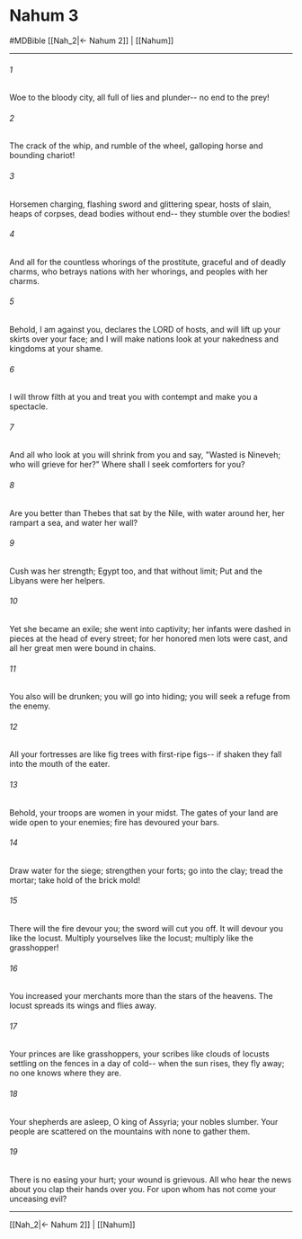 # Nahum 3
#MDBible
[[Nah_2|← Nahum 2]] | [[Nahum]]

***

###### 1 

Woe to the bloody city, all full of lies and plunder-- no end to the prey! 

###### 2 

The crack of the whip, and rumble of the wheel, galloping horse and bounding chariot! 

###### 3 

Horsemen charging, flashing sword and glittering spear, hosts of slain, heaps of corpses, dead bodies without end-- they stumble over the bodies! 

###### 4 

And all for the countless whorings of the prostitute, graceful and of deadly charms, who betrays nations with her whorings, and peoples with her charms. 

###### 5 

Behold, I am against you, declares the LORD of hosts, and will lift up your skirts over your face; and I will make nations look at your nakedness and kingdoms at your shame. 

###### 6 

I will throw filth at you and treat you with contempt and make you a spectacle. 

###### 7 

And all who look at you will shrink from you and say, "Wasted is Nineveh; who will grieve for her?" Where shall I seek comforters for you? 

###### 8 

Are you better than Thebes that sat by the Nile, with water around her, her rampart a sea, and water her wall? 

###### 9 

Cush was her strength; Egypt too, and that without limit; Put and the Libyans were her helpers. 

###### 10 

Yet she became an exile; she went into captivity; her infants were dashed in pieces at the head of every street; for her honored men lots were cast, and all her great men were bound in chains. 

###### 11 

You also will be drunken; you will go into hiding; you will seek a refuge from the enemy. 

###### 12 

All your fortresses are like fig trees with first-ripe figs-- if shaken they fall into the mouth of the eater. 

###### 13 

Behold, your troops are women in your midst. The gates of your land are wide open to your enemies; fire has devoured your bars. 

###### 14 

Draw water for the siege; strengthen your forts; go into the clay; tread the mortar; take hold of the brick mold! 

###### 15 

There will the fire devour you; the sword will cut you off. It will devour you like the locust. Multiply yourselves like the locust; multiply like the grasshopper! 

###### 16 

You increased your merchants more than the stars of the heavens. The locust spreads its wings and flies away. 

###### 17 

Your princes are like grasshoppers, your scribes like clouds of locusts settling on the fences in a day of cold-- when the sun rises, they fly away; no one knows where they are. 

###### 18 

Your shepherds are asleep, O king of Assyria; your nobles slumber. Your people are scattered on the mountains with none to gather them. 

###### 19 

There is no easing your hurt; your wound is grievous. All who hear the news about you clap their hands over you. For upon whom has not come your unceasing evil? 

***

[[Nah_2|← Nahum 2]] | [[Nahum]]
